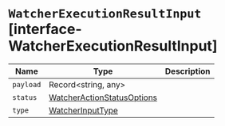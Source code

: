 # `WatcherExecutionResultInput` [interface-WatcherExecutionResultInput]

| Name | Type | Description |
| - | - | - |
| `payload` | Record<string, any> | &nbsp; |
| `status` | [WatcherActionStatusOptions](./WatcherActionStatusOptions.md) | &nbsp; |
| `type` | [WatcherInputType](./WatcherInputType.md) | &nbsp; |

